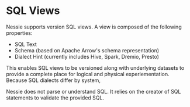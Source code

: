 # SQL Views

Nessie supports version SQL views. A view is composed of the following properties:

* SQL Text
* Schema (based on Apache Arrow's schema representation)
* Dialect Hint (currently includes Hive, Spark, Dremio, Presto) 

This enables SQL views to be versioned along with underlying datasets to provide a 
complete place for logical and physical experiementation. Because SQL dialects differ 
by system, 

Nessie does not parse or understand SQL. It relies on the creator of SQL statements 
to validate the provided SQL.